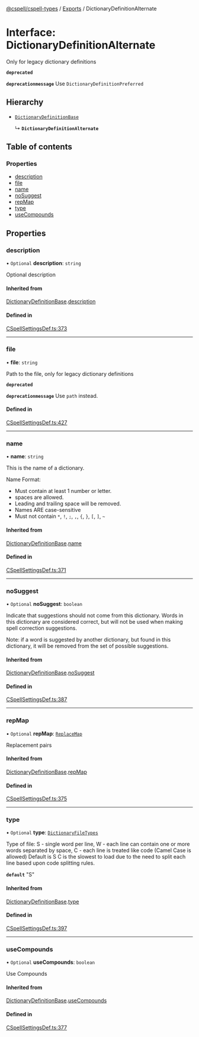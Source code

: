 [@cspell/cspell-types](../README.md) / [Exports](../modules.md) / DictionaryDefinitionAlternate

# Interface: DictionaryDefinitionAlternate

Only for legacy dictionary definitions

**`deprecated`**

**`deprecationmessage`** Use `DictionaryDefinitionPreferred`

## Hierarchy

- [`DictionaryDefinitionBase`](DictionaryDefinitionBase.md)

  ↳ **`DictionaryDefinitionAlternate`**

## Table of contents

### Properties

- [description](DictionaryDefinitionAlternate.md#description)
- [file](DictionaryDefinitionAlternate.md#file)
- [name](DictionaryDefinitionAlternate.md#name)
- [noSuggest](DictionaryDefinitionAlternate.md#nosuggest)
- [repMap](DictionaryDefinitionAlternate.md#repmap)
- [type](DictionaryDefinitionAlternate.md#type)
- [useCompounds](DictionaryDefinitionAlternate.md#usecompounds)

## Properties

### description

• `Optional` **description**: `string`

Optional description

#### Inherited from

[DictionaryDefinitionBase](DictionaryDefinitionBase.md).[description](DictionaryDefinitionBase.md#description)

#### Defined in

[CSpellSettingsDef.ts:373](https://github.com/streetsidesoftware/cspell/blob/27fe1d6b/packages/cspell-types/src/CSpellSettingsDef.ts#L373)

___

### file

• **file**: `string`

Path to the file, only for legacy dictionary definitions

**`deprecated`**

**`deprecationmessage`** Use `path` instead.

#### Defined in

[CSpellSettingsDef.ts:427](https://github.com/streetsidesoftware/cspell/blob/27fe1d6b/packages/cspell-types/src/CSpellSettingsDef.ts#L427)

___

### name

• **name**: `string`

This is the name of a dictionary.

Name Format:
- Must contain at least 1 number or letter.
- spaces are allowed.
- Leading and trailing space will be removed.
- Names ARE case-sensitive
- Must not contain `*`, `!`, `;`, `,`, `{`, `}`, `[`, `]`, `~`

#### Inherited from

[DictionaryDefinitionBase](DictionaryDefinitionBase.md).[name](DictionaryDefinitionBase.md#name)

#### Defined in

[CSpellSettingsDef.ts:371](https://github.com/streetsidesoftware/cspell/blob/27fe1d6b/packages/cspell-types/src/CSpellSettingsDef.ts#L371)

___

### noSuggest

• `Optional` **noSuggest**: `boolean`

Indicate that suggestions should not come from this dictionary.
Words in this dictionary are considered correct, but will not be
used when making spell correction suggestions.

Note: if a word is suggested by another dictionary, but found in
this dictionary, it will be removed from the set of
possible suggestions.

#### Inherited from

[DictionaryDefinitionBase](DictionaryDefinitionBase.md).[noSuggest](DictionaryDefinitionBase.md#nosuggest)

#### Defined in

[CSpellSettingsDef.ts:387](https://github.com/streetsidesoftware/cspell/blob/27fe1d6b/packages/cspell-types/src/CSpellSettingsDef.ts#L387)

___

### repMap

• `Optional` **repMap**: [`ReplaceMap`](../modules.md#replacemap)

Replacement pairs

#### Inherited from

[DictionaryDefinitionBase](DictionaryDefinitionBase.md).[repMap](DictionaryDefinitionBase.md#repmap)

#### Defined in

[CSpellSettingsDef.ts:375](https://github.com/streetsidesoftware/cspell/blob/27fe1d6b/packages/cspell-types/src/CSpellSettingsDef.ts#L375)

___

### type

• `Optional` **type**: [`DictionaryFileTypes`](../modules.md#dictionaryfiletypes)

Type of file:
S - single word per line,
W - each line can contain one or more words separated by space,
C - each line is treated like code (Camel Case is allowed)
Default is S
C is the slowest to load due to the need to split each line based upon code splitting rules.

**`default`** "S"

#### Inherited from

[DictionaryDefinitionBase](DictionaryDefinitionBase.md).[type](DictionaryDefinitionBase.md#type)

#### Defined in

[CSpellSettingsDef.ts:397](https://github.com/streetsidesoftware/cspell/blob/27fe1d6b/packages/cspell-types/src/CSpellSettingsDef.ts#L397)

___

### useCompounds

• `Optional` **useCompounds**: `boolean`

Use Compounds

#### Inherited from

[DictionaryDefinitionBase](DictionaryDefinitionBase.md).[useCompounds](DictionaryDefinitionBase.md#usecompounds)

#### Defined in

[CSpellSettingsDef.ts:377](https://github.com/streetsidesoftware/cspell/blob/27fe1d6b/packages/cspell-types/src/CSpellSettingsDef.ts#L377)
